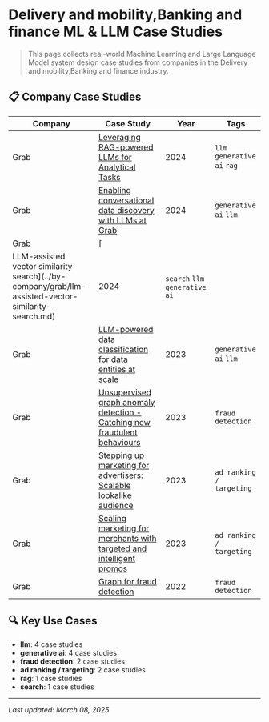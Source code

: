 # Delivery and mobility,Banking and finance ML & LLM Case Studies

> This page collects real-world Machine Learning and Large Language Model system design case studies from companies in the Delivery and mobility,Banking and finance industry.

## 📋 Company Case Studies

| Company | Case Study | Year | Tags |
|---------|------------|------|------|
| Grab | [Leveraging RAG-powered LLMs for Analytical Tasks](../by-company/grab/leveraging-rag-powered-llms-for-analytical-tasks.md) | 2024 | `llm` `generative ai` `rag` |
| Grab | [Enabling conversational data discovery with LLMs at Grab](../by-company/grab/enabling-conversational-data-discovery-with-llms-at-grab.md) | 2024 | `generative ai` `llm` |
| Grab | [
LLM-assisted vector similarity search](../by-company/grab/llm-assisted-vector-similarity-search.md) | 2024 | `search` `llm` `generative ai` |
| Grab | [LLM-powered data classification for data entities at scale](../by-company/grab/llm-powered-data-classification-for-data-entities-at-scale.md) | 2023 | `generative ai` `llm` |
| Grab | [Unsupervised graph anomaly detection - Catching new fraudulent behaviours](../by-company/grab/unsupervised-graph-anomaly-detection-catching-new-fraudulent-behaviours.md) | 2023 | `fraud detection` |
| Grab | [Stepping up marketing for advertisers: Scalable lookalike audience](../by-company/grab/stepping-up-marketing-for-advertisers-scalable-lookalike-audience.md) | 2023 | `ad ranking / targeting` |
| Grab | [Scaling marketing for merchants with targeted and intelligent promos](../by-company/grab/scaling-marketing-for-merchants-with-targeted-and-intelligent-promos.md) | 2023 | `ad ranking / targeting` |
| Grab | [Graph for fraud detection](../by-company/grab/graph-for-fraud-detection.md) | 2022 | `fraud detection` |

## 🔍 Key Use Cases

- **llm**: 4 case studies
- **generative ai**: 4 case studies
- **fraud detection**: 2 case studies
- **ad ranking / targeting**: 2 case studies
- **rag**: 1 case studies
- **search**: 1 case studies

---

*Last updated: March 08, 2025*

